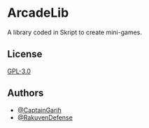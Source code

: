 # ArcadeLib
A library coded in Skript to create mini-games.


## License

[GPL-3.0](https://choosealicense.com/licenses/gpl-3.0/)


## Authors

- [@CaptainGarih](https://github.com/CaptainGarih)
- [@RakuvenDefense](https://github.com/RakuvenDefense)

